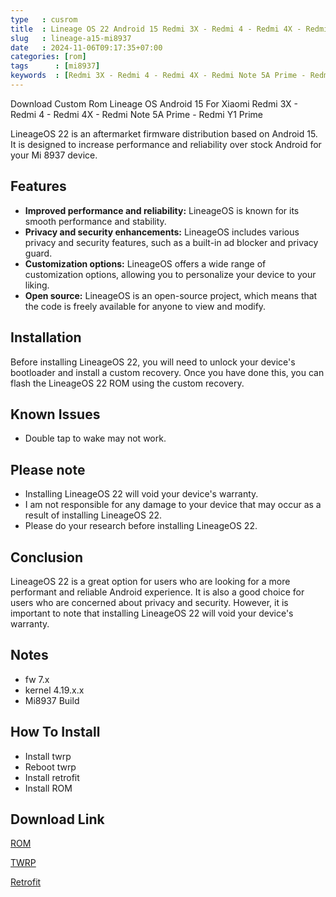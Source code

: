 ```yaml
---
type   : cusrom
title  : Lineage OS 22 Android 15 Redmi 3X - Redmi 4 - Redmi 4X - Redmi Note 5A Prime - Redmi Y1 Prime
slug   : lineage-a15-mi8937
date   : 2024-11-06T09:17:35+07:00
categories: [rom]
tags      : [mi8937]
keywords  : [Redmi 3X - Redmi 4 - Redmi 4X - Redmi Note 5A Prime - Redmi Y1 Prime]
---
```


Download Custom Rom Lineage OS Android 15 For Xiaomi  Redmi 3X - Redmi 4 - Redmi 4X - Redmi Note 5A Prime - Redmi Y1 Prime

LineageOS 22 is an aftermarket firmware distribution based on Android 15. It is designed to increase performance and reliability over stock Android for your Mi 8937 device.

## Features

* **Improved performance and reliability:** LineageOS is known for its smooth performance and stability.
* **Privacy and security enhancements:** LineageOS includes various privacy and security features, such as a built-in ad blocker and privacy guard.
* **Customization options:** LineageOS offers a wide range of customization options, allowing you to personalize your device to your liking.
* **Open source:** LineageOS is an open-source project, which means that the code is freely available for anyone to view and modify.

## Installation

Before installing LineageOS 22, you will need to unlock your device's bootloader and install a custom recovery. Once you have done this, you can flash the LineageOS 22 ROM using the custom recovery.

## Known Issues

* Double tap to wake may not work.


## Please note

* Installing LineageOS 22 will void your device's warranty.
* I am not responsible for any damage to your device that may occur as a result of installing LineageOS 22.
* Please do your research before installing LineageOS 22.

## Conclusion

LineageOS 22 is a great option for users who are looking for a more performant and reliable Android experience. It is also a good choice for users who are concerned about privacy and security. However, it is important to note that installing LineageOS 22 will void your device's warranty.


## Notes
- fw 7.x
- kernel 4.19.x.x
- Mi8937 Build

## How To Install
- Install twrp 
- Reboot twrp
- Install retrofit
- Install ROM

## Download Link
[ROM](https://t.me/wahyu6070files/1109)

[TWRP](https://t.me/wahyu6070files/1093)

[Retrofit](https://t.me/wahyu6070files/1094)


